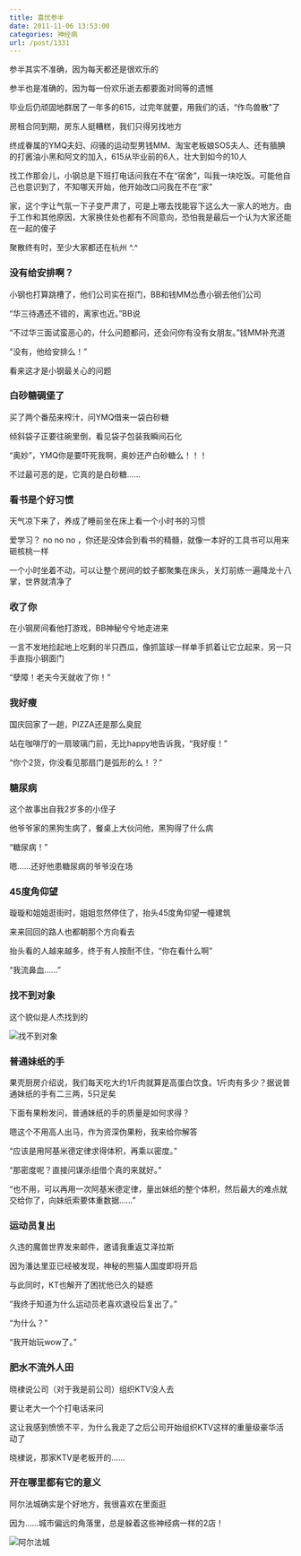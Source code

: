 ```yaml
---
title: 喜忧参半
date: 2011-11-06 13:53:00
categories: 神经病
url: /post/1331
---
```


参半其实不准确，因为每天都还是很欢乐的

参半也是准确的，因为每一份欢乐逝去都要面对同等的遗憾

毕业后仍顽固地群居了一年多的615，过完年就要，用我们的话，“作鸟兽散”了

房租合同到期，房东人挺糟糕，我们只得另找地方

终成眷属的YMQ夫妇、闷骚的运动型男钱MM、淘宝老板娘SOS夫人、还有腼腆的打酱油小黑和阿文的加入，615从毕业前的6人，壮大到如今的10人

找工作那会儿，小钢总是下班打电话问我在不在“宿舍”，叫我一块吃饭。可能他自己也意识到了，不知哪天开始，他开始改口问我在不在“家”

家，这个字让气氛一下子变严肃了，可是上哪去找能容下这么大一家人的地方。由于工作和其他原因，大家换住处也都有不同意向，恐怕我是最后一个认为大家还能在一起的傻子

聚散终有时，至少大家都还在杭州   ^.^

### 没有给安排啊？

小钢也打算跳槽了，他们公司实在抠门，BB和钱MM怂恿小钢去他们公司

“华三待遇还不错的，离家也近。”BB说

“不过华三面试蛮恶心的，什么问题都问，还会问你有没有女朋友。”钱MM补充道

“没有，他给安排么！”

看来这才是小钢最关心的问题

### 白砂糖碉堡了

买了两个番茄来榨汁，问YMQ借来一袋白砂糖

倾斜袋子正要往碗里倒，看见袋子包装我瞬间石化

“奥妙”，YMQ你是要吓死我啊，奥妙还产白砂糖么！！！

不过最可恶的是，它真的是白砂糖……

### 看书是个好习惯

天气凉下来了，养成了睡前坐在床上看一个小时书的习惯

爱学习？ no no no ，你还是没体会到看书的精髓，就像一本好的工具书可以用来砸核桃一样

一个小时坐着不动，可以让整个房间的蚊子都聚集在床头，关灯前练一遍降龙十八掌，世界就清净了

### 收了你

在小钢房间看他打游戏，BB神秘兮兮地走进来

一言不发地捡起地上吃剩的半只西瓜，像抓篮球一样单手抓着让它立起来，另一只手直指小钢面门

“孽障！老夫今天就收了你！”

### 我好瘦

国庆回家了一趟，PIZZA还是那么臭屁

站在咖啡厅的一扇玻璃门前，无比happy地告诉我，“我好瘦！”

“你个2货，你没看见那扇门是弧形的么！？”

### 糖尿病

这个故事出自我2岁多的小侄子

他爷爷家的黑狗生病了，餐桌上大伙问他，黑狗得了什么病

“糖尿病！”

嗯……还好他患糖尿病的爷爷没在场

### 45度角仰望

璇璇和姐姐逛街时，姐姐忽然停住了，抬头45度角仰望一幢建筑

来来回回的路人也都朝那个方向看去

抬头看的人越来越多，终于有人按耐不住，“你在看什么啊”

“我流鼻血……”

### 找不到对象

这个貌似是人杰找到的

![](https://storageapi.fleek.co/0a3a8890-e65e-47ce-93d7-0442b9209d38-bucket/blog/posts/2011-11/11-06/1.jpg "找不到对象")

### 普通妹纸的手

果壳厨房介绍说，我们每天吃大约1斤肉就算是高蛋白饮食。1斤肉有多少？据说普通妹纸的手有二三两，5只足矣

下面有果粉发问，普通妹纸的手的质量是如何求得？

嗯这个不用高人出马，作为资深伪果粉，我来给你解答

“应该是用阿基米德定律求得体积，再乘以密度。”

“那密度呢？直接问谋杀组借个真的来就好。”

“也不用，可以再用一次阿基米德定律，量出妹纸的整个体积，然后最大的难点就交给你了，向妹纸索要体重数据……”

### 运动员复出

久违的魔兽世界发来邮件，邀请我重返艾泽拉斯

因为潘达里亚已经被发现，神秘的熊猫人国度即将开启

与此同时，KT也解开了困扰他已久的疑惑

“我终于知道为什么运动员老喜欢退役后复出了。”

“为什么？”

“我开始玩wow了。”

### 肥水不流外人田

晓棣说公司（对于我是前公司）组织KTV没人去

要让老大一个个打电话来问

这让我感到愤愤不平，为什么我走了之后公司开始组织KTV这样的重量级豪华活动了

晓棣说，那家KTV是老板开的……

### 开在哪里都有它的意义

阿尔法城确实是个好地方，我很喜欢在里面逛

因为……城市偏远的角落里，总是躲着这些神经病一样的2店！

![](https://storageapi.fleek.co/0a3a8890-e65e-47ce-93d7-0442b9209d38-bucket/blog/posts/2011-11/11-06/2.jpg "阿尔法城")